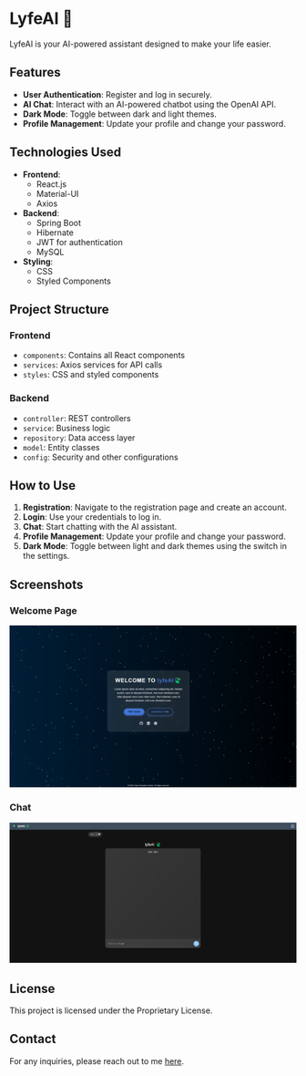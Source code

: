 
# LyfeAI 🍃

LyfeAI  is your AI-powered assistant designed to make your life easier.

## Features

- **User Authentication**: Register and log in securely.
- **AI Chat**: Interact with an AI-powered chatbot using the OpenAI API.
- **Dark Mode**: Toggle between dark and light themes.
- **Profile Management**: Update your profile and change your password.

## Technologies Used

- **Frontend**:
  - React.js
  - Material-UI
  - Axios
- **Backend**:
  - Spring Boot
  - Hibernate
  - JWT for authentication
  - MySQL
- **Styling**:
  - CSS
  - Styled Components



## Project Structure

### Frontend

- `components`: Contains all React components
- `services`: Axios services for API calls
- `styles`: CSS and styled components

### Backend

- `controller`: REST controllers
- `service`: Business logic
- `repository`: Data access layer
- `model`: Entity classes
- `config`: Security and other configurations

## How to Use

1. **Registration**: Navigate to the registration page and create an account.
2. **Login**: Use your credentials to log in.
3. **Chat**: Start chatting with the AI assistant.
4. **Profile Management**: Update your profile and change your password.
5. **Dark Mode**: Toggle between light and dark themes using the switch in the settings.

## Screenshots

### Welcome Page
  ![Welcome](images/WelcomePage.png)
### Chat
  ![Chat](images/Chat.png)


## License

This project is licensed under the Proprietary License.

## Contact

For any inquiries, please reach out to me <a href = "https://yanissebastianzuercher.ch">here</a>.
